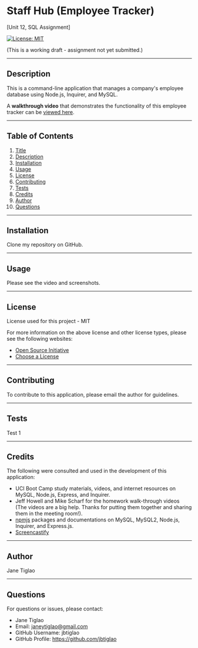 # Staff Hub (Employee Tracker)
[Unit 12, SQL Assignment]

  [![License: MIT](https://img.shields.io/badge/License-MIT-yellow.svg)](https://opensource.org/licenses/MIT)

  (This is a working draft - assignment not yet submitted.)

  ---
  ## Description

 This is a command-line application that manages a company's employee database using Node.js, Inquirer, and MySQL.

 A **walkthrough video** that demonstrates the functionality of this employee tracker can be [viewed here](link).

  ---
  ## Table of Contents
  1. [Title](#title)
  2. [Description](#description)
  3. [Installation](#installation)
  4. [Usage](#usage)
  5. [License](#license)
  6. [Contributing](#contributing)
  7. [Tests](#tests)
  8. [Credits](#credits)
  9. [Author](#author)
  10. [Questions](#questions)
  
  ---
  ## Installation
  Clone my repository on GitHub.

  
  ---
  ## Usage
  Please see the video and screenshots.

  ---
  ## License
  License used for this project - MIT
  
  For more information on the above license and other license types, please see the following websites:  
  - [Open Source Initiative](https://opensource.org/licenses)
  - [Choose a License](https://choosealicense.com/)

  ---
  ## Contributing
  To contribute to this application, please email the author for guidelines.

  ---
  ## Tests
  Test 1

  ---
  ## Credits
  The following were consulted and used in the development of this application:

  * UCI Boot Camp study materials, videos, and internet resources on MySQL, Node.js, Express, and Inquirer.
  * Jeff Howell and Mike Scharf for the homework walk-through videos (The videos are a big help. Thanks for putting them together and sharing them in the meeting room!).
  * [npmjs](https://www.npmjs.com/) packages and documentations on MySQL, MySQL2, Node.js, Inquirer, and Express.js.
  * [Screencastify](https://www.screencastify.com/?gclid=Cj0KCQjwmuiTBhDoARIsAPiv6L86ZrfuA4fljlKNWMKXRVVi_qKME9cQVwPHjmFd-rb_OYqJlURxmx8aAuTSEALw_wcB)

  ---
  ## Author
  Jane Tiglao

  ---
  ## Questions
  For questions or issues, please contact: 
  - Jane Tiglao 
  - Email: janeytiglao@gmail.com
  - GitHub Username: jbtiglao
  - GitHub Profile: https://github.com/jbtiglao

